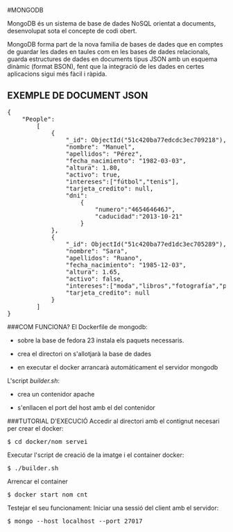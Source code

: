 #MONGODB

MongoDB és un sistema de base de dades NoSQL orientat a documents, 
desenvolupat sota el concepte de codi obert.

MongoDB forma part de la nova familia de bases de dades que en comptes
de guardar les dades en taules com en les bases de dades relacionals,
guarda estructures de dades en documents tipus JSON amb un esquema dinàmic
(format BSON), fent que la integració de les dades en certes aplicacions
sigui més fàcil i ràpida.


## EXEMPLE DE DOCUMENT JSON ##
<pre>
{  
    "People":   
        [  
            {  
                "_id": ObjectId("51c420ba77edcdc3ec709218"),  
                "nombre": "Manuel",  
                "apellidos": "Pérez",  
                "fecha_nacimiento": "1982-03-03",  
                "altura": 1.80,  
                "activo": true,  
                "intereses":["fútbol","tenis"],  
                "tarjeta_credito": null,  
                "dni":  
                    {  
                        "numero":"465464646J",  
                        "caducidad":"2013-10-21"  
                    }  
            },  
            {  
                "_id": ObjectId("51c420ba77ed1dc3ec705289"),  
                "nombre": "Sara",  
                "apellidos": "Ruano",  
                "fecha_nacimiento": "1985-12-03",  
                "altura": 1.65,  
                "activo": false,  
                "intereses":["moda","libros","fotografía","política"],  
                "tarjeta_credito": null  
            }  
        ]  
}
</pre>


###COM FUNCIONA?
El Dockerfile de mongodb:  

- sobre la base de fedora 23 instala els paquets necessaris.

- crea el directori on s'allotjarà la base de dades

- en executar el docker arrancarà automáticament el servidor mongodb

L'script *builder.sh*:

- crea un contenidor apache
  
- s'enllacen el port del host amb el del contenidor


###TUTORIAL D'EXECUCIÓ
Accedir al directori amb el contignut necesari per crear el docker:
<pre>$ cd docker/nom_servei</pre>

Executar l'script de creació de la imatge i el container docker:

<pre>$ ./builder.sh</pre>

Arrencar el container

<pre>$ docker start nom_cnt</pre>

Testejar el seu funcionament:
Iniciar una sessió del client amb el servidor:
<pre>$ mongo --host localhost --port 27017</pre>





